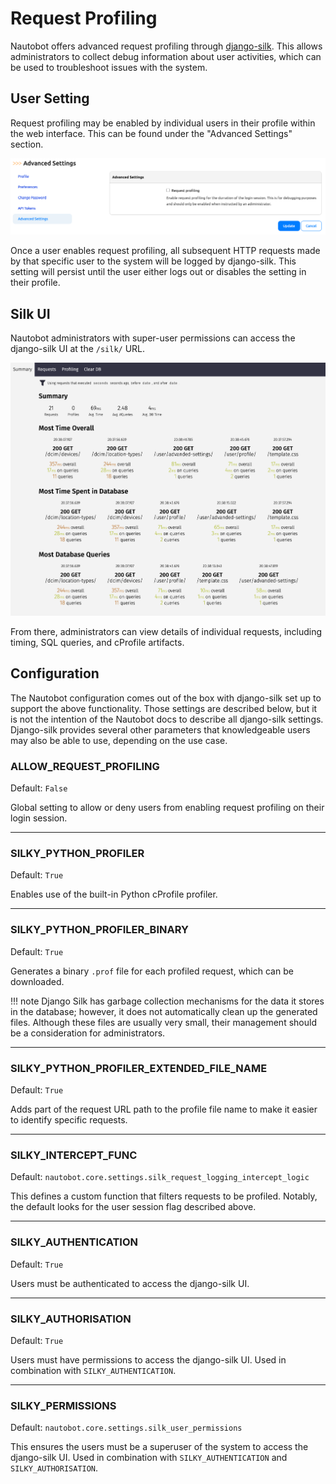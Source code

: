 # Request Profiling

Nautobot offers advanced request profiling through [django-silk](https://github.com/jazzband/django-silk). This allows administrators to collect debug information about user activities, which can be used to troubleshoot issues with the system.

## User Setting

Request profiling may be enabled by individual users in their profile within the web interface. This can be found under the "Advanced Settings" section.

![user advanced settings](../media/user-guide/administration/guides/request-profiling/advanced-settings.png)

Once a user enables request profiling, all subsequent HTTP requests made by that specific user to the system will be logged by django-silk. This setting will persist until the user either logs out or disables the setting in their profile.

## Silk UI

Nautobot administrators with super-user permissions can access the django-silk UI at the `/silk/` URL.

![silk ui](../media/user-guide/administration/guides/request-profiling/silk-ui.png)

From there, administrators can view details of individual requests, including timing, SQL queries, and cProfile artifacts.

## Configuration

The Nautobot configuration comes out of the box with django-silk set up to support the above functionality. Those settings are described below, but it is not the intention of the Nautobot docs to describe all django-silk settings. Django-silk provides several other parameters that knowledgeable users may also be able to use, depending on the use case.

### ALLOW_REQUEST_PROFILING

Default: `False`

Global setting to allow or deny users from enabling request profiling on their login session.

---

### SILKY_PYTHON_PROFILER

Default: `True`

Enables use of the built-in Python cProfile profiler.

---

### SILKY_PYTHON_PROFILER_BINARY

Default: `True`

Generates a binary `.prof` file for each profiled request, which can be downloaded.

!!! note
    Django Silk has garbage collection mechanisms for the data it stores in the database; however, it does not automatically clean up the generated files. Although these files are usually very small, their management should be a consideration for administrators.

---

### SILKY_PYTHON_PROFILER_EXTENDED_FILE_NAME

Default: `True`

Adds part of the request URL path to the profile file name to make it easier to identify specific requests.

---

### SILKY_INTERCEPT_FUNC

Default: `nautobot.core.settings.silk_request_logging_intercept_logic`

This defines a custom function that filters requests to be profiled. Notably, the default looks for the user session flag described above.

---

### SILKY_AUTHENTICATION

Default: `True`

Users must be authenticated to access the django-silk UI.

---

### SILKY_AUTHORISATION

Default: `True`

Users must have permissions to access the django-silk UI. Used in combination with `SILKY_AUTHENTICATION`.

---

### SILKY_PERMISSIONS

Default: `nautobot.core.settings.silk_user_permissions`

This ensures the users must be a superuser of the system to access the django-silk UI. Used in combination with `SILKY_AUTHENTICATION` and `SILKY_AUTHORISATION`.

